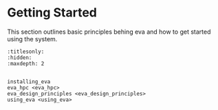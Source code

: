 # Getting Started

This section outlines basic principles behing eva and how to get started using the system.


```{toctree}
:titlesonly:
:hidden:
:maxdepth: 2


installing_eva
eva_hpc <eva_hpc>
eva_design_principles <eva_design_principles>
using_eva <using_eva>
```

